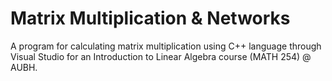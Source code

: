 # Matrix Multiplication & Networks
A program for calculating matrix multiplication using C++ language through Visual Studio for an Introduction to Linear Algebra course (MATH 254) @ AUBH.
